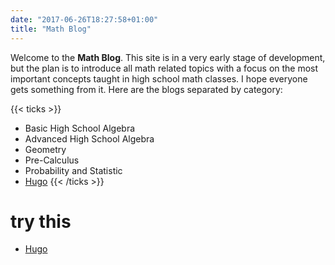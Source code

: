 ```yaml
---
date: "2017-06-26T18:27:58+01:00"
title: "Math Blog"
---
```


Welcome to the **Math Blog**. This site is in a very early stage of development,
but the plan is to introduce all math related topics with a focus on the most
important concepts taught in high school math classes. I hope everyone gets
something from it. Here are the blogs separated by category:

{{< ticks >}}
* Basic High School Algebra
* Advanced High School Algebra
* Geometry
* Pre-Calculus
* Probability and Statistic
* [Hugo](https://coachshea.github.io/math_blog/tags/hugo)
{{< /ticks >}}

# try this

- [Hugo](https://coachshea.github.io/math_blog/tags/hugo)
